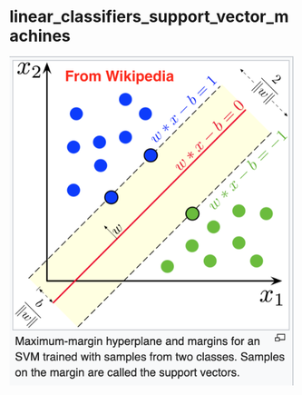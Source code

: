 # linear_classifiers_support_vector_machines

![Maximum Margin Linear Classifier, Linear Support Vector Machine](https://github.com/NoriKaneshige/linear_classifiers_support_vector_machines/blob/master/linear_classifiers_support_vector_machines.png)
